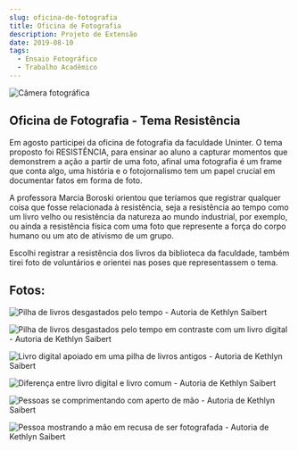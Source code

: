 ```yaml
---
slug: oficina-de-fotografia
title: Oficina de Fotografia
description: Projeto de Extensão
date: 2019-08-10
tags:
  - Ensaio Fotográfico
  - Trabalho Acadêmico
---
```


![Câmera fotográfica](/images/upload/fotografia.jpg)

## Oficina de Fotografia - Tema Resistência

Em agosto participei da oficina de fotografia da faculdade Uninter. O tema proposto foi RESISTÊNCIA, para ensinar ao aluno a capturar momentos que demonstrem a ação a partir de uma foto, afinal uma fotografia é um frame que conta algo, uma história e o fotojornalismo tem um papel crucial em documentar fatos em forma de foto.

A professora Marcia Boroski orientou que teríamos que registrar qualquer coisa que fosse relacionada à resistência, seja a resistência ao tempo como um livro velho ou resistência da natureza ao mundo industrial, por exemplo, ou ainda a resistência física com uma foto que represente a força do corpo humano ou um ato de ativismo de um grupo.

Escolhi registrar a resistência dos livros da biblioteca da faculdade, também tirei foto de voluntários e orientei nas poses que representassem o tema.

## Fotos:

![Pilha de livros desgastados pelo tempo - Autoria de Kethlyn Saibert](/images/upload/oficina-de-fotografia-01.jpg "Pilha de livros desgastados pelo tempo - Autoria de Kethlyn Saibert")

![Pilha de livros desgastados pelo tempo em contraste com um livro digital - Autoria de Kethlyn Saibert](/images/upload/oficina-de-fotografia-02.jpg "Pilha de livros desgastados pelo tempo em contraste com um livro digital - Autoria de Kethlyn Saibert")

![Livro digital apoiado em uma pilha de livros antigos - Autoria de Kethlyn Saibert](/images/upload/oficina-de-fotografia-03.jpg "Livro digital apoiado em uma pilha de livros antigos - Autoria de Kethlyn Saibert")

![Diferença entre livro digital e livro comum - Autoria de Kethlyn Saibert](/images/upload/oficina-de-fotografia-04.jpg "Diferença entre livro digital e livro comum - Autoria de Kethlyn Saibert")

![Pessoas se comprimentando com aperto de mão - Autoria de Kethlyn Saibert](/images/upload/oficina-de-fotografia-05.jpg "Pessoas se comprimentando com aperto de mão - Autoria de Kethlyn Saibert")

![Pessoa mostrando a mão em recusa de ser fotografada - Autoria de Kethlyn Saibert](/images/upload/oficina-de-fotografia-06.jpg "Pessoa mostrando a mão em recusa de ser fotografada - Autoria de Kethlyn Saibert")
